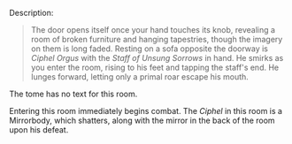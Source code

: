Description:
> The door opens itself once your hand touches its knob, revealing a room of broken furniture and hanging tapestries, though the imagery on them is long faded. Resting on a sofa opposite the doorway is *Ciphel Orgus* with the *Staff of Unsung Sorrows* in hand. He smirks as you enter the room, rising to his feet and tapping the staff's end. He lunges forward, letting only a primal roar escape his mouth.

The tome has no text for this room.

Entering this room immediately begins combat. The *Ciphel* in this room is a Mirrorbody, which shatters, along with the mirror in the back of the room upon his defeat.
